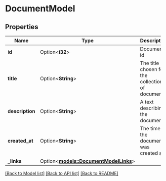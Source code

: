# DocumentModel

## Properties

Name | Type | Description | Notes
------------ | ------------- | ------------- | -------------
**id** | Option<**i32**> | Document's id | [optional][readonly]
**title** | Option<**String**> | The title chosen for the collection of documents | [optional][readonly]
**description** | Option<**String**> | A text describing the documents | [optional][readonly]
**created_at** | Option<**String**> | The time the document was created at | [optional][readonly]
**_links** | Option<[**models::DocumentModelLinks**](DocumentModel__links.md)> |  | [optional]

[[Back to Model list]](../README.md#documentation-for-models) [[Back to API list]](../README.md#documentation-for-api-endpoints) [[Back to README]](../README.md)


